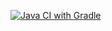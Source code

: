 
[![Java CI with Gradle](https://github.com/aeontal/aqa-2.3.1/actions/workflows/gradle.yml/badge.svg)](https://github.com/aeontal/aqa-2.3.1/actions/workflows/gradle.yml)